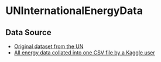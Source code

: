 # UNInternationalEnergyData

## Data Source
- [Original dataset from the UN](http://data.un.org/Explorer.aspx)
- [All energy data collated into one CSV file by a Kaggle user](https://www.kaggle.com/unitednations/international-energy-statistics?select=all_energy_statistics.csv)